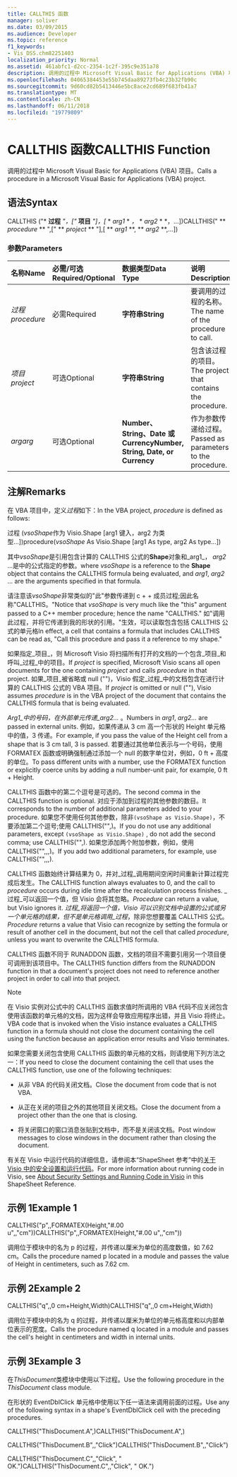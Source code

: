 ```yaml
---
title: CALLTHIS 函数
manager: soliver
ms.date: 03/09/2015
ms.audience: Developer
ms.topic: reference
f1_keywords:
- Vis_DSS.chm82251403
localization_priority: Normal
ms.assetid: 461abfc1-d2cc-2354-1c2f-395c9e351a78
description: 调用的过程中 Microsoft Visual Basic for Applications (VBA) 项目。
ms.openlocfilehash: 04065384453e55b745daa89273fb4c23b32fb90c
ms.sourcegitcommit: 9d60cd82b5413446e5bc8ace2cd689f683fb41a7
ms.translationtype: MT
ms.contentlocale: zh-CN
ms.lasthandoff: 06/11/2018
ms.locfileid: "19779809"
---
```

# <a name="callthis-function"></a><span data-ttu-id="b6abc-103">CALLTHIS 函数</span><span class="sxs-lookup"><span data-stu-id="b6abc-103">CALLTHIS Function</span></span>

<span data-ttu-id="b6abc-104">调用的过程中 Microsoft Visual Basic for Applications (VBA) 项目。</span><span class="sxs-lookup"><span data-stu-id="b6abc-104">Calls a procedure in a Microsoft Visual Basic for Applications (VBA) project.</span></span>
  
## <a name="syntax"></a><span data-ttu-id="b6abc-105">语法</span><span class="sxs-lookup"><span data-stu-id="b6abc-105">Syntax</span></span>

<span data-ttu-id="b6abc-106">CALLTHIS ("* **过程** *"，["* **项目** *"]，[* * *arg1* * *，* * *arg2* * *，...])</span><span class="sxs-lookup"><span data-stu-id="b6abc-106">CALLTHIS(" ** *procedure* ** ",[" ** *project* ** "],[ ** *arg1* **, ** *arg2* **,...])</span></span> 
  
### <a name="parameters"></a><span data-ttu-id="b6abc-107">参数</span><span class="sxs-lookup"><span data-stu-id="b6abc-107">Parameters</span></span>

|<span data-ttu-id="b6abc-108">**名称**</span><span class="sxs-lookup"><span data-stu-id="b6abc-108">**Name**</span></span>|<span data-ttu-id="b6abc-109">**必需/可选**</span><span class="sxs-lookup"><span data-stu-id="b6abc-109">**Required/Optional**</span></span>|<span data-ttu-id="b6abc-110">**数据类型**</span><span class="sxs-lookup"><span data-stu-id="b6abc-110">**Data Type**</span></span>|<span data-ttu-id="b6abc-111">**说明**</span><span class="sxs-lookup"><span data-stu-id="b6abc-111">**Description**</span></span>|
|:-----|:-----|:-----|:-----|
| <span data-ttu-id="b6abc-112">_过程_</span><span class="sxs-lookup"><span data-stu-id="b6abc-112">_procedure_</span></span> <br/> |<span data-ttu-id="b6abc-113">必需</span><span class="sxs-lookup"><span data-stu-id="b6abc-113">Required</span></span>  <br/> |<span data-ttu-id="b6abc-114">**字符串**</span><span class="sxs-lookup"><span data-stu-id="b6abc-114">**String**</span></span> <br/> | <span data-ttu-id="b6abc-115">要调用的过程的名称。</span><span class="sxs-lookup"><span data-stu-id="b6abc-115">The name of the procedure to call.</span></span>  <br/> |
| <span data-ttu-id="b6abc-116">_项目_</span><span class="sxs-lookup"><span data-stu-id="b6abc-116">_project_</span></span> <br/> |<span data-ttu-id="b6abc-117">可选</span><span class="sxs-lookup"><span data-stu-id="b6abc-117">Optional</span></span>  <br/> |<span data-ttu-id="b6abc-118">**字符串**</span><span class="sxs-lookup"><span data-stu-id="b6abc-118">**String**</span></span> <br/> |<span data-ttu-id="b6abc-119">包含该过程的项目。</span><span class="sxs-lookup"><span data-stu-id="b6abc-119">The project that contains the procedure.</span></span>  <br/> |
| <span data-ttu-id="b6abc-120">_arg_</span><span class="sxs-lookup"><span data-stu-id="b6abc-120">_arg_</span></span> <br/> |<span data-ttu-id="b6abc-121">可选</span><span class="sxs-lookup"><span data-stu-id="b6abc-121">Optional</span></span>  <br/> |<span data-ttu-id="b6abc-122">**Number、String、Date 或 Currency**</span><span class="sxs-lookup"><span data-stu-id="b6abc-122">**Number, String, Date, or Currency**</span></span> <br/> |<span data-ttu-id="b6abc-123">作为参数传递给过程。</span><span class="sxs-lookup"><span data-stu-id="b6abc-123">Passed as parameters to the procedure.</span></span>  <br/> |
   
## <a name="remarks"></a><span data-ttu-id="b6abc-124">注解</span><span class="sxs-lookup"><span data-stu-id="b6abc-124">Remarks</span></span>

<span data-ttu-id="b6abc-125">在 VBA 项目中，定义*过程*如下：</span><span class="sxs-lookup"><span data-stu-id="b6abc-125">In the VBA project,  *procedure*  is defined as follows:</span></span> 
  
<span data-ttu-id="b6abc-126">过程 (*vsoShape*作为 Visio.Shape [arg1 键入，arg2 为类型...])</span><span class="sxs-lookup"><span data-stu-id="b6abc-126">procedure(*vsoShape*  As Visio.Shape [arg1 As type, arg2 As type...])</span></span> 
  
<span data-ttu-id="b6abc-127">其中*vsoShape*是引用包含计算的 CALLTHIS 公式的**Shape**对象和_arg1_， *arg2* ...是中的公式指定的参数。</span><span class="sxs-lookup"><span data-stu-id="b6abc-127">where  *vsoShape*  is a reference to the **Shape** object that contains the CALLTHIS formula being evaluated, and  _arg1_,  *arg2*  ... are the arguments specified in that formula.</span></span> 
  
<span data-ttu-id="b6abc-128">请注意该*vsoShape*非常类似的"此"参数传递到 c + + 成员过程;因此名称"CALLTHIS。"</span><span class="sxs-lookup"><span data-stu-id="b6abc-128">Notice that  *vsoShape*  is very much like the "this" argument passed to a C++ member procedure; hence the name "CALLTHIS."</span></span> <span data-ttu-id="b6abc-129">如"调用此过程，并将它传递到我的形状的引用。"生效，可以读取包含包括 CALLTHIS 公式的单元格</span><span class="sxs-lookup"><span data-stu-id="b6abc-129">In effect, a cell that contains a formula that includes CALLTHIS can be read as, "Call this procedure and pass it a reference to my shape."</span></span> 
  
<span data-ttu-id="b6abc-130">如果指定_项目_，则 Microsoft Visio 将扫描所有打开的文档的一个包含_项目_和呼叫_过程_中的项目。</span><span class="sxs-lookup"><span data-stu-id="b6abc-130">If  _project_ is specified, Microsoft Visio scans all open documents for the one containing  _project_ and calls  _procedure_ in that project.</span></span> <span data-ttu-id="b6abc-131">如果_项目_被省略或 null ("")，Visio 假定_过程_中的文档包含在进行计算的 CALLTHIS 公式的 VBA 项目。</span><span class="sxs-lookup"><span data-stu-id="b6abc-131">If  _project_ is omitted or null (""), Visio assumes  _procedure_ is in the VBA project of the document that contains the CALLTHIS formula that is being evaluated.</span></span> 
  
<span data-ttu-id="b6abc-132">_Arg1_中的号码，在外部单元传递_arg2..._ 。</span><span class="sxs-lookup"><span data-stu-id="b6abc-132">Numbers in  _arg1_,  _arg2..._ are passed in external units.</span></span> <span data-ttu-id="b6abc-133">例如，如果传递从 3 cm 高一个形状的 Height 单元格中的值，3 传递。</span><span class="sxs-lookup"><span data-stu-id="b6abc-133">For example, if you pass the value of the Height cell from a shape that is 3 cm tall, 3 is passed.</span></span> <span data-ttu-id="b6abc-134">若要通过其他单位表示与一个号码，使用 FORMATEX 函数或明确强制通过添加一个 null 的数字单位对，例如，0 ft + 高度的单位。</span><span class="sxs-lookup"><span data-stu-id="b6abc-134">To pass different units with a number, use the FORMATEX function or explicitly coerce units by adding a null number-unit pair, for example, 0 ft + Height.</span></span> 
  
<span data-ttu-id="b6abc-135">CALLTHIS 函数中的第二个逗号是可选的。</span><span class="sxs-lookup"><span data-stu-id="b6abc-135">The second comma in the CALLTHIS function is optional.</span></span> <span data-ttu-id="b6abc-136">对应于添加到过程的其他参数的数目。</span><span class="sxs-lookup"><span data-stu-id="b6abc-136">It corresponds to the number of additional parameters added to your procedure.</span></span> <span data-ttu-id="b6abc-137">如果您不使用任何其他参数，除非`(vsoShape as Visio.Shape)`，不要添加第二个逗号;使用 CALLTHIS("",)。</span><span class="sxs-lookup"><span data-stu-id="b6abc-137">If you do not use any additional parameters, except  `(vsoShape as Visio.Shape)` , do not add the second comma; use CALLTHIS("",).</span></span> <span data-ttu-id="b6abc-138">如果您添加两个附加参数，例如，使用 CALLTHIS("",,,)。</span><span class="sxs-lookup"><span data-stu-id="b6abc-138">If you add two additional parameters, for example, use CALLTHIS("",,,).</span></span> 
  
<span data-ttu-id="b6abc-139">CALLTHIS 函数始终计算结果为 0，并对_过程_调用期间空闲时间重新计算过程完成后发生。</span><span class="sxs-lookup"><span data-stu-id="b6abc-139">The CALLTHIS function always evaluates to 0, and the call to  _procedure_ occurs during idle time after the recalculation process finishes.</span></span>  <span data-ttu-id="b6abc-140">_过程_可以返回一个值，但 Visio 会将其忽略。</span><span class="sxs-lookup"><span data-stu-id="b6abc-140">_Procedure_ can return a value, but Visio ignores it.</span></span>  <span data-ttu-id="b6abc-141">_过程_将返回一个值，Visio 可以识别文档中设置的公式或另一个单元格的结果，但不是单元格调用_过程_，除非您想要覆盖 CALLTHIS 公式。</span><span class="sxs-lookup"><span data-stu-id="b6abc-141">_Procedure_ returns a value that Visio can recognize by setting the formula or result of another cell in the document, but not the cell that called  _procedure_, unless you want to overwrite the CALLTHIS formula.</span></span>
  
<span data-ttu-id="b6abc-142">CALLTHIS 函数不同于 RUNADDON 函数，文档的项目不需要引用另一个项目便可调用到该项目中。</span><span class="sxs-lookup"><span data-stu-id="b6abc-142">The CALLTHIS function differs from the RUNADDON function in that a document's project does not need to reference another project in order to call into that project.</span></span> 
  
> [!NOTE]
>  <span data-ttu-id="b6abc-143">在 Visio 实例对公式中的 CALLTHIS 函数求值时所调用的 VBA 代码不应关闭包含使用该函数的单元格的文档，因为这样会导致应用程序出错，并且 Visio 将终止。</span><span class="sxs-lookup"><span data-stu-id="b6abc-143">VBA code that is invoked when the Visio instance evaluates a CALLTHIS function in a formula should not close the document containing the cell using the function because an application error results and Visio terminates.</span></span> 
  
<span data-ttu-id="b6abc-144">如果您需要关闭包含使用 CALLTHIS 函数的单元格的文档，则请使用下列方法之一：</span><span class="sxs-lookup"><span data-stu-id="b6abc-144">If you need to close the document containing the cell that uses the CALLTHIS function, use one of the following techniques:</span></span> 
  
- <span data-ttu-id="b6abc-145">从非 VBA 的代码关闭文档。</span><span class="sxs-lookup"><span data-stu-id="b6abc-145">Close the document from code that is not VBA.</span></span>
    
- <span data-ttu-id="b6abc-146">从正在关闭的项目之外的其他项目关闭文档。</span><span class="sxs-lookup"><span data-stu-id="b6abc-146">Close the document from a project other than the one that is closing.</span></span>
    
- <span data-ttu-id="b6abc-147">将关闭窗口的窗口消息张贴到文档中，而不是关闭该文档。</span><span class="sxs-lookup"><span data-stu-id="b6abc-147">Post window messages to close windows in the document rather than closing the document.</span></span>
    
<span data-ttu-id="b6abc-148">有关在 Visio 中运行代码的详细信息，请参阅本“ShapeSheet 参考”中的[关于 Visio 中的安全设置和运行代码](about-security-settings-and-running-code-in-visio-shapesheet.md)。</span><span class="sxs-lookup"><span data-stu-id="b6abc-148">For more information about running code in Visio, see [About Security Settings and Running Code in Visio](about-security-settings-and-running-code-in-visio-shapesheet.md) in this ShapeSheet Reference.</span></span> 
  
## <a name="example-1"></a><span data-ttu-id="b6abc-149">示例 1</span><span class="sxs-lookup"><span data-stu-id="b6abc-149">Example 1</span></span>

<span data-ttu-id="b6abc-150">CALLTHIS("p",,FORMATEX(Height,"#.00 u",,"cm"))</span><span class="sxs-lookup"><span data-stu-id="b6abc-150">CALLTHIS("p",,FORMATEX(Height,"#.00 u",,"cm"))</span></span>
  
<span data-ttu-id="b6abc-151">调用位于模块中的名为 p 的过程，并传递以厘米为单位的高度数值，如 7.62 cm。</span><span class="sxs-lookup"><span data-stu-id="b6abc-151">Calls the procedure named p located in a module and passes the value of Height in centimeters, such as 7.62 cm.</span></span>
  
## <a name="example-2"></a><span data-ttu-id="b6abc-152">示例 2</span><span class="sxs-lookup"><span data-stu-id="b6abc-152">Example 2</span></span>

<span data-ttu-id="b6abc-153">CALLTHIS("q",,0 cm+Height,Width)</span><span class="sxs-lookup"><span data-stu-id="b6abc-153">CALLTHIS("q",,0 cm+Height,Width)</span></span>
  
<span data-ttu-id="b6abc-154">调用位于模块中的名为 q 的过程，并传递以厘米为单位的单元格高度和以内部单位表示的宽度。</span><span class="sxs-lookup"><span data-stu-id="b6abc-154">Calls the procedure named q located in a module and passes the cell's height in centimeters and width in internal units.</span></span>
  
## <a name="example-3"></a><span data-ttu-id="b6abc-155">示例 3</span><span class="sxs-lookup"><span data-stu-id="b6abc-155">Example 3</span></span>

<span data-ttu-id="b6abc-156">在*ThisDocument*类模块中使用以下过程。</span><span class="sxs-lookup"><span data-stu-id="b6abc-156">Use the following procedure in the  *ThisDocument*  class module.</span></span> 
  
<span data-ttu-id="b6abc-157">在形状的 EventDblClick 单元格中使用以下任一语法来调用前面的过程。</span><span class="sxs-lookup"><span data-stu-id="b6abc-157">Use any of the following syntax in a shape's EventDblClick cell with the preceding procedures.</span></span>
  
<span data-ttu-id="b6abc-158">CALLTHIS("ThisDocument.A",)</span><span class="sxs-lookup"><span data-stu-id="b6abc-158">CALLTHIS("ThisDocument.A",)</span></span>
  
<span data-ttu-id="b6abc-159">CALLTHIS("ThisDocument.B",,"Click")</span><span class="sxs-lookup"><span data-stu-id="b6abc-159">CALLTHIS("ThisDocument.B",,"Click")</span></span>
  
<span data-ttu-id="b6abc-160">CALLTHIS("ThisDocument.C",,"Click", " OK.")</span><span class="sxs-lookup"><span data-stu-id="b6abc-160">CALLTHIS("ThisDocument.C",,"Click", " OK.")</span></span>
  

